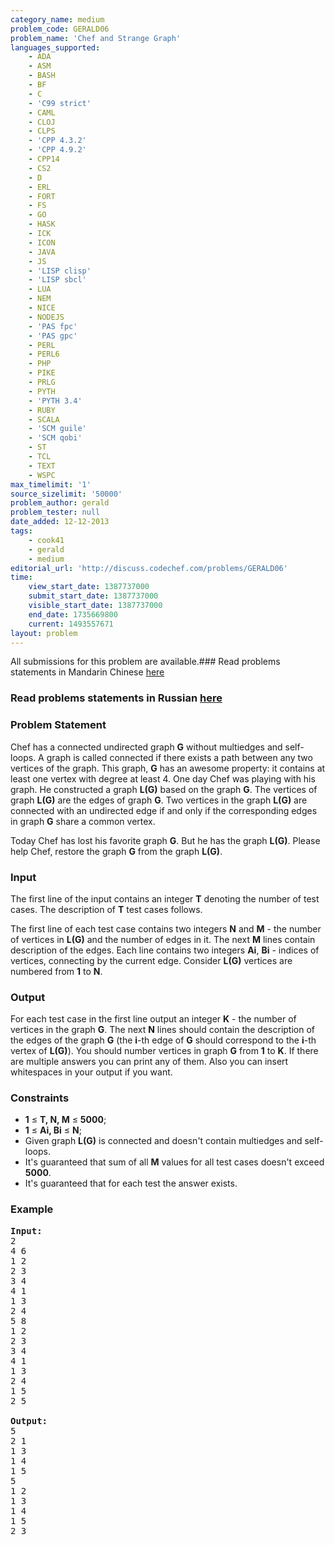 ```yaml
---
category_name: medium
problem_code: GERALD06
problem_name: 'Chef and Strange Graph'
languages_supported:
    - ADA
    - ASM
    - BASH
    - BF
    - C
    - 'C99 strict'
    - CAML
    - CLOJ
    - CLPS
    - 'CPP 4.3.2'
    - 'CPP 4.9.2'
    - CPP14
    - CS2
    - D
    - ERL
    - FORT
    - FS
    - GO
    - HASK
    - ICK
    - ICON
    - JAVA
    - JS
    - 'LISP clisp'
    - 'LISP sbcl'
    - LUA
    - NEM
    - NICE
    - NODEJS
    - 'PAS fpc'
    - 'PAS gpc'
    - PERL
    - PERL6
    - PHP
    - PIKE
    - PRLG
    - PYTH
    - 'PYTH 3.4'
    - RUBY
    - SCALA
    - 'SCM guile'
    - 'SCM qobi'
    - ST
    - TCL
    - TEXT
    - WSPC
max_timelimit: '1'
source_sizelimit: '50000'
problem_author: gerald
problem_tester: null
date_added: 12-12-2013
tags:
    - cook41
    - gerald
    - medium
editorial_url: 'http://discuss.codechef.com/problems/GERALD06'
time:
    view_start_date: 1387737000
    submit_start_date: 1387737000
    visible_start_date: 1387737000
    end_date: 1735669800
    current: 1493557671
layout: problem
---
```

All submissions for this problem are available.###  Read problems statements in Mandarin Chinese [here](http://www.codechef.com/download/translated/COOK41/mandarin/GERALD06.pdf)

###  Read problems statements in Russian [here](http://www.codechef.com/download/translated/COOK41/russian/GERALD06.docx)

### Problem Statement

Chef has a connected undirected graph **G** without multiedges and self-loops. A graph is called connected if there exists a path between any two vertices of the graph. This graph, **G** has an awesome property: it contains at least one vertex with degree at least 4. 
 One day Chef was playing with his graph. He constructed a graph **L(G)** based on the graph **G**.
The vertices of graph **L(G)** are the edges of graph **G**. Two vertices in the graph **L(G)** are connected with an undirected edge if and only if the
corresponding edges in graph **G** share a common vertex.

Today Chef has lost his favorite graph **G**. But he has the graph **L(G)**. Please help Chef, restore the graph **G** from the graph **L(G)**.

### Input

The first line of the input contains an integer **T** denoting the number of test cases. The description of **T** test cases follows.

The first line of each test case contains two integers **N** and **M** - the number of vertices in **L(G)** and the number of edges in it. The next **M** lines
contain description of the edges. Each line contains two integers **Ai**, **Bi** - indices of vertices, connecting by the current edge. Consider **L(G)**
vertices are numbered from **1** to **N**.

### Output

For each test case in the first line output an integer **K** - the number of vertices in the graph **G**. The next **N** lines should contain the description of the edges of the graph **G** (the **i**-th edge of **G** should correspond to the **i**-th vertex of **L(G)**).
You should number vertices in graph **G** from **1** to **K**. If there are multiple answers you can print any of them. Also you can insert whitespaces in your output if you want.

### Constraints

- **1** ≤ **T, N, M** ≤ **5000**;
- **1** ≤ **Ai, Bi** ≤ **N**;
- Given graph **L(G)** is connected and doesn't contain multiedges and self-loops.
- It's guaranteed that sum of all **M** values for all test cases doesn't exceed **5000**.
- It's guaranteed that for each test the answer exists.

### Example

<pre><b>Input:</b>
2
4 6
1 2
2 3
3 4
4 1
1 3
2 4
5 8
1 2
2 3
3 4
4 1
1 3
2 4
1 5
2 5

<b>Output:</b>
5
2 1
1 3
1 4
1 5
5
1 2
1 3
1 4
1 5
2 3

</pre>